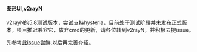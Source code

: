 #### 图形UI,v2rayN

v2rayN的5.8测试版本，尝试支持hysteria，目前处于测试阶段并未发布正式版本，项目推迟兼容它，放弃cmd的更新，请各位转到v2rayN，并积极去提issue。

先参考[此issue](https://github.com/emptysuns/Hi_Hysteria/issues/31)尝鲜,以后再完善介绍。
